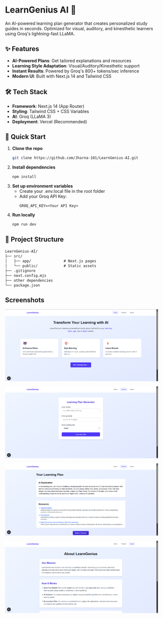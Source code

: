 # LearnGenius AI 🚀

An AI-powered learning plan generator that creates personalized study guides in seconds. Optimized for visual, auditory, and kinesthetic learners using Groq's lightning-fast LLaMA.

## ✨ Features

- **AI-Powered Plans**: Get tailored explanations and resources
- **Learning Style Adaptation**: Visual/Auditory/Kinesthetic support
- **Instant Results**: Powered by Groq's 800+ tokens/sec inference
- **Modern UI**: Built with Next.js 14 and Tailwind CSS

## 🛠️ Tech Stack

- **Framework**: Next.js 14 (App Router)
- **Styling**: Tailwind CSS + CSS Variables
- **AI**: Groq (LLaMA 3)
- **Deployment**: Vercel (Recommended)

## 🚀 Quick Start

1. **Clone the repo**
   ```bash
   git clone https://github.com/Jharna-101/LearnGenius-AI.git
   ```
2. **Install dependencies**
   ``` bash
   npm install
   ```
3. **Set up environment variables**
   - Create your .env.local file in the root folder
   - Add your Groq API Key:
     ```
     GROQ_API_KEY=<Your API Key>
     ```
6. **Run locally**
   ``` bash
   npm run dev
   ```

## 📂 Project Structure
```
LearnGenius-AI/
├── src/
│   ├── app/               # Next.js pages
│   └── public/            # Static assets
├── .gitignore
├── next.config.mjs
├── other dependencies
└── package.json
```

## Screenshots

![Home Page](/public/screenshots/home.png) 

![Planner Input Page](public/screenshots/Planner%20Input.png) 

![Planner Output Page](/public/screenshots/Planner%20Output.png) 

![About Page](/public/screenshots/About.png) 

